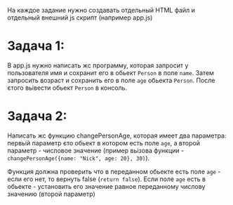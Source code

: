 На каждое задание нужно создавать отдельный HTML файл и отдельный внешний js скрипт (например app.js)

# Задача 1:

В app.js нужно написать жс программу, которая запросит у пользователя имя и сохранит его в обьект `Person` в поле `name`. Затем запросить возраст и сохранить его в поле `age` обьекта `Person`. После єтого вьівести обьект `Person` в консоль.


# Задача 2:
Написать жс функцию changePersonAge, которая имеет два параметра: первьій параметр єто обьект в котором есть поле `age`, а второй параметр - числовое значение (пример вьізова функции - `changePersonAge({name: "Nick", age: 20}, 30)`).

Функция должна проверить что в переданном обьекте есть поле `age` - если его нет, то вернуть false (`return false`). Если поле `age` есть в обьекте - установить его значение равное переданному числову значению (второй параметр)